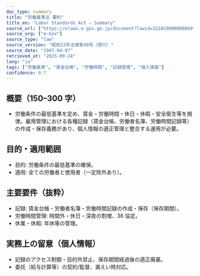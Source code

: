 ```yaml
---
doc_type: summary
title: "労働基準法 要約"
title_en: "Labor Standards Act — Summary"
source_url: ["https://elaws.e-gov.go.jp/document?lawid=322AC0000000049"]
source_org: ["e-Gov"]
source_type: "law"
source_version: "昭和22年法律第49号（現行）"
source_date: "1947-04-07"
retrieved_at: "2025-09-24"
lang: "ja"
tags: ["労働基準", "賃金台帳", "労働時間", "記録管理", "個人情報"]
confidence: 0.7
---
```


## 概要（150–300 字）

- 労働条件の最低基準を定め、賃金・労働時間・休日・休暇・安全衛生等を規律。雇用管理における各種記録（賃金台帳、労働者名簿、労働時間記録等）の作成・保存義務があり、個人情報の適正管理と整合する運用が必要。

## 目的・適用範囲

- 目的: 労働条件の最低基準の確保。
- 適用: 全ての労働者と使用者（一定除外あり）。

## 主要要件（抜粋）

- 記録: 賃金台帳・労働者名簿・労働時間記録の作成・保存（保存期間）。
- 労働時間管理: 時間外・休日・深夜の割増、36 協定。
- 休業・休暇: 年休等の管理。

## 実務上の留意（個人情報）

- 記録のアクセス制御・目的外禁止、保存期間経過後の適正廃棄。
- 委託（給与計算等）の契約/監督、漏えい時対応。
